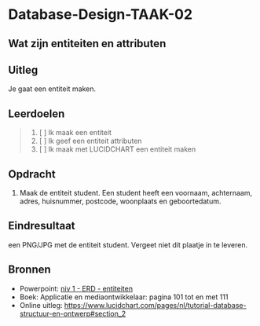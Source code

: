 # Database-Design-TAAK-02

## Wat zijn entiteiten en attributen

## Uitleg
Je gaat een entiteit maken.

## Leerdoelen

> 1. [ ] Ik maak een entiteit
> 2. [ ] Ik geef een entiteit attributen
> 3. [ ] Ik maak met LUCIDCHART een entiteit maken

## Opdracht
1. Maak de entiteit student. Een student heeft een voornaam, achternaam, adres, huisnummer, postcode, woonplaats en geboortedatum.
   
## Eindresultaat

een PNG/JPG met de entiteit student. Vergeet niet dit plaatje in te leveren.

## Bronnen
- Powerpoint: <a href="../taak01/niv 1 - ERD - entiteiten.pdf">niv 1 - ERD - entiteiten</a>
- Boek: Applicatie en mediaontwikkelaar: pagina 101 tot en met 111
- Online uitleg: https://www.lucidchart.com/pages/nl/tutorial-database-structuur-en-ontwerp#section_2 
 